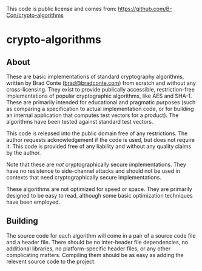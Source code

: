 This code is public license and comes from: https://github.com/B-Con/crypto-algorithms

crypto-algorithms
=================


About
---
These are basic implementations of standard cryptography algorithms, written by Brad Conte (brad@bradconte.com) from scratch and without any cross-licensing. They exist to provide publically accessible, restriction-free implementations of popular cryptographic algorithms, like AES and SHA-1. These are primarily intended for educational and pragmatic purposes (such as comparing a specification to actual implementation code, or for building an internal application that computes test vectors for a product). The algorithms have been tested against standard test vectors.

This code is released into the public domain free of any restrictions. The author requests acknowledgement if the code is used, but does not require it. This code is provided free of any liability and without any quality claims by the author.

Note that these are *not* cryptographically secure implementations. They have no resistence to side-channel attacks and should not be used in contexts that need cryptographically secure implementations.

These algorithms are not optimized for speed or space. They are primarily designed to be easy to read, although some basic optimization techniques have been employed.

Building
---
The source code for each algorithm will come in a pair of a source code file and a header file. There should be no inter-header file dependencies, no additional libraries, no platform-specific header files, or any other complicating matters. Compiling them should be as easy as adding the relevent source code to the project.